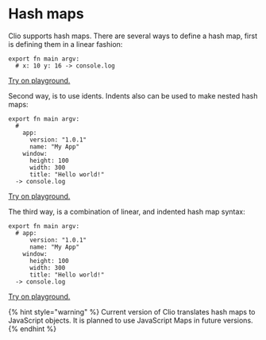 # Hash maps

Clio supports hash maps. There are several ways to define a hash map, first is defining them in a linear fashion:

```text
export fn main argv:
  # x: 10 y: 16 -> console.log
```

[Try on playground.](https://clio-playground.pouyae.vercel.app/?code=export%20fn%20main%20argv%3A%0A%20%20%23%20x%3A%2010%20y%3A%2016%20-%3E%20console.log)

Second way, is to use idents. Indents also can be used to make nested hash maps:

```text
export fn main argv:
  #
    app:
      version: "1.0.1"
      name: "My App"
    window:
      height: 100
      width: 300
      title: "Hello world!"
  -> console.log
```

[Try on playground.](https://clio-playground.pouyae.vercel.app/?code=export%20fn%20main%20argv%3A%0A%20%20%23%0A%20%20%20%20app%3A%0A%20%20%20%20%20%20version%3A%20%221.0.1%22%0A%20%20%20%20%20%20name%3A%20%22My%20App%22%0A%20%20%20%20window%3A%0A%20%20%20%20%20%20height%3A%20100%0A%20%20%20%20%20%20width%3A%20300%0A%20%20%20%20%20%20title%3A%20%22Hello%20world!%22%0A%20%20-%3E%20console.log)

The third way, is a combination of linear, and indented hash map syntax:

```text
export fn main argv:
  # app:
      version: "1.0.1"
      name: "My App"
    window:
      height: 100
      width: 300
      title: "Hello world!"
  -> console.log
```

[Try on playground.](https://clio-playground.pouyae.vercel.app/?code=export%20fn%20main%20argv%3A%0A%20%20%23%20app%3A%0A%20%20%20%20%20%20version%3A%20%221.0.1%22%0A%20%20%20%20%20%20name%3A%20%22My%20App%22%0A%20%20%20%20window%3A%0A%20%20%20%20%20%20height%3A%20100%0A%20%20%20%20%20%20width%3A%20300%0A%20%20%20%20%20%20title%3A%20%22Hello%20world!%22%0A%20%20-%3E%20console.log)

{% hint style="warning" %}
Current version of Clio translates hash maps to JavaScript objects. It is planned to use JavaScript Maps in future versions.
{% endhint %}
